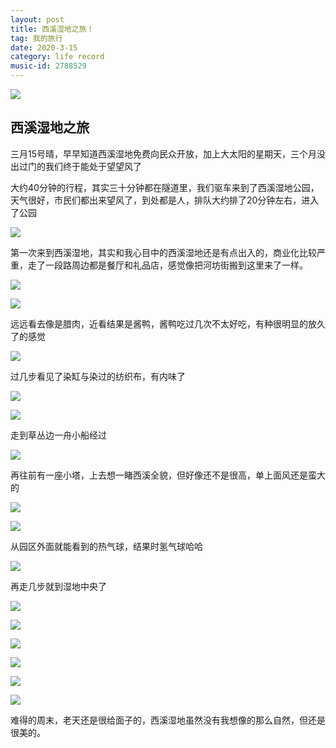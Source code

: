 ```yaml
---
layout: post
title: 西溪湿地之旅！
tag: 我的旅行
date: 2020-3-15
category: life record
music-id: 2788529
---
```

![](微信图片_20200316180927.jpg)

## 西溪湿地之旅

三月15号晴，早早知道西溪湿地免费向民众开放，加上大太阳的星期天，三个月没出过门的我们终于能处于望望风了

大约40分钟的行程，其实三十分钟都在隧道里，我们驱车来到了西溪湿地公园，天气很好，市民们都出来望风了，到处都是人，排队大约排了20分钟左右，进入了公园

![](微信图片_20200316181053.jpg)

第一次来到西溪湿地，其实和我心目中的西溪湿地还是有点出入的，商业化比较严重，走了一段路周边都是餐厅和礼品店，感觉像把河坊街搬到这里来了一样。

![](微信图片_20200316181046.jpg)

![](微信图片_20200316181050.jpg)

远远看去像是腊肉，近看结果是酱鸭，酱鸭吃过几次不太好吃，有种很明显的放久了的感觉

![](微信图片_20200316181041.jpg)

过几步看见了染缸与染过的纺织布，有内味了

![](微信图片_20200316181034.jpg)

![](微信图片_20200316181038.jpg)

走到草丛边一舟小船经过

![](微信图片_20200316181030.jpg)

再往前有一座小塔，上去想一睹西溪全貌，但好像还不是很高，单上面风还是蛮大的

![](微信图片_20200316181006.jpg)

![](微信图片_20200316181021.jpg)

从园区外面就能看到的热气球，结果时氢气球哈哈

![](微信图片_20200316180943.jpg)

再走几步就到湿地中央了

![](微信图片_20200316180953.jpg)

![](微信图片_20200316181010.jpg)

![](微信图片_20200316181026.jpg)

![](微信图片_20200316181001.jpg)

![](微信图片_20200316180948.jpg)

![](微信图片_20200316180938.jpg)

难得的周末，老天还是很给面子的，西溪湿地虽然没有我想像的那么自然，但还是很美的。